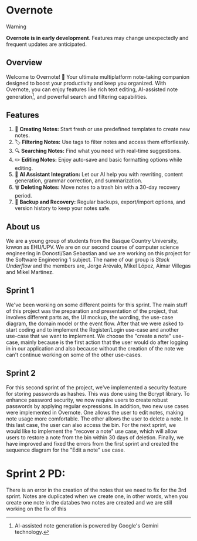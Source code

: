 # Overnote

> [!WARNING]
> **Overnote is in early development**. Features may change unexpectedly
> and frequent updates are anticipated.

## Overview

Welcome to Overnote! 🎉 Your ultimate multiplatform note-taking companion designed to boost
your productivity and keep you organized. With Overnote, you can enjoy features like rich
text editing, AI-assisted note generation[^1], and powerful search and filtering capabilities.

[^1]: AI-assisted note generation is powered by Google's Gemini technology.

## Features
1. 📝 **Creating Notes:** Start fresh or use predefined templates to create new notes.
2. 🏷️ **Filtering Notes:** Use tags to filter notes and access them effortlessly.
3. 🔍 **Searching Notes:** Find what you need with real-time suggestions.
4. ✏️ **Editing Notes:** Enjoy auto-save and basic formatting options while editing.
5. 🤖 **AI Assistant Integration:** Let our AI help you with rewriting, content generation, grammar correction, and summarization.
6. 🗑️ **Deleting Notes:** Move notes to a trash bin with a 30-day recovery period.
7. 💾 **Backup and Recovery:** Regular backups, export/import options, and version history to keep your notes safe.

## About us
We are a young group of students from the Basque Country University, knwon as EHU/UPV. We are on our second course of computer science engineering in Donosti/San Sebastian and we are working on this project for the Software Engineering 1 subject. 
The name of our group is *Stack Underflow* and the members are, Jorge Arévalo, Mikel López, Aimar Villegas and Mikel Martinez.

## Sprint 1
We've been working on some different points for this sprint. The main stuff of this project was the preparation and presentation of the project, that involves different parts as, the UI mockup, the wording, the use-case diagram, the domain model or the event flow. After that we were asked to start coding and to implement the Register/Login use-case and another use-case that we want to implement. We choose the "create a note" use-case, mainly because is the first action that the user would do after logging in in our application and also because without the creation of the note we can't continue working on some of the other use-cases.

## Sprint 2
For this second sprint of the project, we've implemented a security feature for storing passwords as hashes. This was done using the Bcrypt library. To enhance password security, we now require users to create robust passwords by applying regular expressions.
In addition, two new use cases were implemented in Overnote. One allows the user to edit notes, making note usage more comfortable. The other allows the user to delete a note. In this last case, the user can also access the bin. For the next sprint, we would like to implement the "recover a note" use case, which will allow users to restore a note from the bin within 30 days of deletion.
Finally, we have improved and fixed the errors from the first sprint and created the sequence diagram for the "Edit a note" use case.

# Sprint 2 PD:
There is an error in the creation of the notes that we need to fix for the 3rd sprint. Notes are duplicated when we create one, in other words, when you create one note in the databes two notes are created and we are still working on the fix of this
